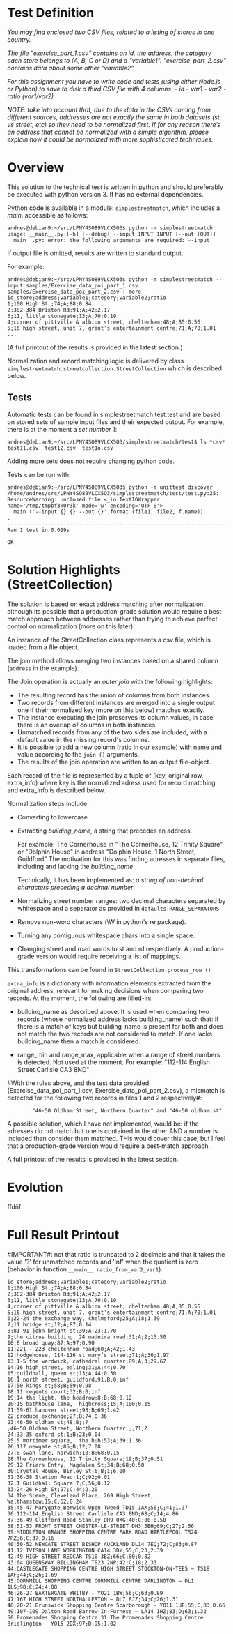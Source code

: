 # Test Definition

_You may find enclosed two CSV files, related to a listing of stores in one country._
 
_The file "exercise_part_1.csv" contains an id, the address, the category each store belongs to (A, B, C or D) and a "variable1".
"exercise_part_2.csv" contains data about some other "variable2"._

_For this assignment you have to write code and tests (using either Node.js or Python) to save to disk a third CSV file with 4 columns:_ 
_- id_ 
_- var1_ 
_- var2_
_- ratio (var1/var2)_ 
 
_NOTE: take into account that, due to the data in the CSVs coming from different sources,  addresses are not exactly the same in_ 
_both datasets (st. vs street, etc) so they need to be normalized first._
_If for any reason there’s an address that cannot be normalized with a simple algorithm, please explain how it could be normalized_ 
_with more sophisticated techniques._

# Overview

This solution to the technical test is written in python and should preferably be executed with python version 3. It has no external
dependencies.

Python code is available in a module: `simplestreetmatch`, which includes a _main_, accessible as follows:

```
andres@debian9:~/src/LPNY4SO89VLCX5O3$ python -m simplestreetmatch
usage: __main__.py [-h] [--debug] --input INPUT INPUT [--out [OUT]]
__main__.py: error: the following arguments are required: --input
```

If output file is omitted, results are written to standard output.

For example:

```
andres@debian9:~/src/LPNY4SO89VLCX5O3$ python -m simplestreetmatch --input samples/Exercise_data_poi_part_1.csv samples/Exercise_data_poi_part_2.csv | more
id_store;address;variable1;category;variable2;ratio
1;100 High St.;74;A;88;0.84
2;382-384 Brixton Rd;91;A;42;2.17
3;11, little stonegate;13;A;70;0.19
4;corner of pittville & albion street, cheltenham;48;A;85;0.56
5;16 high street, unit 7, grant’s entertainment centre;71;A;70;1.01
...
```

(A full printout of the results is provided in the latest section.)

Normalization and record matching logic is delivered by class `simplestreetmatch.streetcollection.StreetCollection` which is described below. 

## Tests

Automatic tests can be found in simplestreetmatch.test.test and are based on stored sets of sample input files and their expected output. For example, there is at the moment a _set number 1_:

```
andres@debian9:~/src/LPNY4SO89VLCX5O3/simplestreetmatch/test$ ls *csv*
test11.csv  test12.csv  test1o.csv
```

Adding more sets does not require changing python code.

Tests can be run with:

```
andres@debian9:~/src/LPNY4SO89VLCX5O3$ python -m unittest discover
/home/andres/src/LPNY4SO89VLCX5O3/simplestreetmatch/test/test.py:25: ResourceWarning: unclosed file <_io.TextIOWrapper name='/tmp/tmpbf3k0r3k' mode='w' encoding='UTF-8'>
  main ('--input {} {} --out {}'.format (file1, file2, f.name))
.
----------------------------------------------------------------------
Ran 1 test in 0.019s

OK
```

# Solution Highlights (StreetCollection)

The solution is based on exact address matching after normalization, although its possible that a production-grade solution would require a best-match approach between addresses rather than trying to achieve perfect control on normalization (more on this later).

An instance of the StreetCollection class represents a csv file, which is loaded from a file object.

The join method allows merging two instances based on a shared column (`address` in the example).
        
The Join operation is actually an _outer join_ with the following highlights:
* The resulting record has the union of columns from both instances.
* Two records from different instances are merged into a single output one if their normalized key (more on this below) matches exactly. 
* The instance executing the join preserves its column values, in case there is an overlap of columns in both instances.
* Unmatched records from any of the two sides are included, with a default value in the missing record's columns.
* It is possible to add a new column (ratio in our example) with name and value according to the `join ()` arguments.
* The results of the join operation are written to an output file-object.

Each record of the file is represented by a tuple of (key, original row, extra_info) where key is the normalized adress used for record matching and extra_info is described below.

Normalization steps include:
* Converting to lowercase
* Extracting _building_name_, a string that precedes an address. 
  
  For example: The Cornerhouse in "The Cornerhouse, 12 Trinity Square" or "Dolphin House" in address "Dolphin House, 1 North Street, Guildford"
  The motivation for this was finding adresses in separate files, including and lacking the _building_name_.
  
  Technically, it has been implemented as: _a string of non-decimal characters preceding a decimal number_.
  
* Normalizing street number ranges: two decimal characters separated by whitespace and a separator as provided in `defaults.RANGE_SEPARATORS`
       
* Remove non-word characters (\W in python's re package).
* Turning any contiguous whitespace chars into a single space.
* Changing street and road words to st and rd respectively. A production-grade version would require receiving a list of mappings.

This transformations can be found in `StreetCollection.process_row ()`

`extra_info` is a dictionary with information elements extracted from the original address, relevant for making decisions when comparing two records. At the moment, the following are filled-in:

* building_name as described above. It is used when comparing two records (whose normalized address lacks building_name) such that: if there is a match of keys but building_name is present for both and does not match the two records are not considered to match. If one lacks building_name then a match is considered.

* range_min and range_max, applicable when a range of street numbers is detected. Not used at the moment. For example: "112-114 English Street Carlisle CA3 8ND"

#With the rules above, and the test data provided (Exercise_data_poi_part_1.csv, Exercise_data_poi_part_2.csv), a mismatch is detected for the following two records in files 1 and 2 respectively#:
```
        "46-50 Oldham Street, Northern Quarter" and "46-50 oldham st"
```

A possible solution, which I have not implemented, would be: if the adresses do not match but one is contained in the other AND a number is included then consider them matched. THis would cover this case, but I feel that a production-grade version would require a best-match approach.

A full printout of the results is provided in the latest section.

# Evolution

ffdñf

# Full Result Printout

#IMPORTANT#: not that ratio is truncated to 2 decimals and that it takes the value '?' for unmatched records and 'inf' when the quotient is zero (behavior in function `__main__.ratio_from_var2_var1`).

```
id_store;address;variable1;category;variable2;ratio
1;100 High St.;74;A;88;0.84
2;382-384 Brixton Rd;91;A;42;2.17
3;11, little stonegate;13;A;70;0.19
4;corner of pittville & albion street, cheltenham;48;A;85;0.56
5;16 high street, unit 7, grant’s entertainment centre;71;A;70;1.01
6;22-24 the exchange way, chelmsford;25;A;18;1.39
7;11 bridge st;12;A;87;0.14
8;81-91 john bright st;39;A;23;1.70
9;the citrus building, 24 madeira road;31;A;2;15.50
10;8 broad quay;87;A;97;0.90
11;221 – 223 cheltenham road;60;A;42;1.43
12;hodgehouse, 114-116 st mary’s street;71;A;36;1.97
13;1-5 the wardwick, cathedral quarter;89;A;3;29.67
14;16 high street, ealing;31;A;44;0.70
15;guildhall, queen st;13;A;44;0.30
16;1 north street, guildford;91;B;0;inf
17;50 kings st;58;B;59;0.98
18;11 regents court;32;B;0;inf
19;14 the light, the headrow;8;B;68;0.12
20;15 bathhouse lane,  highcross;15;A;100;0.15
21;59-61 hanover street;98;B;69;1.42
22;produce exchange;27;B;74;0.36
23;46-50 oldham st;48;B;;?
;46-50 Oldham Street, Northern Quarter;;;71;?
24;33-35 oxford st;1;B;23;0.04
25;5 mortimer square,  the hub;53;A;39;1.36
26;117 newgate st;85;B;12;7.08
27;8 swan lane, norwich;10;B;68;0.15
28;The Cornerhouse, 12 Trinity Square;19;B;37;0.51
29;12 Friars Entry, Magdalen St;34;B;68;0.50
30;Crystal House, Birley St;6;B;1;6.00
31;36-38 Station Road;1;C;92;0.01
32;1 Guildhall Square;7;C;56;0.12
33;24-26 High St;97;C;44;2.20
34;The Scene, Cleveland Place, 269 High Street, Walthamstow;15;C;62;0.24
35;45-47 Marygate Berwick-Upon-Tweed TD15 1AX;56;C;41;1.37
36;112-114 English Street Carlisle CA3 8ND;68;C;14;4.86
37;36-49 Clifford Road Stanley DH9 0XG;40;C;80;0.50
38;51-53 FRONT STREET CHESTER-LE-STREET DH3 3BH;69;C;27;2.56
39;MIDDLETON GRANGE SHOPPING CENTRE PARK ROAD HARTLEPOOL TS24 7RZ;6;C;37;0.16
40;50-52 NEWGATE STREET BISHOP AUCKLAND DL14 7EQ;72;C;83;0.87
41;12 IVISON LANE WORKINGTON CA14 3DY;55;C;23;2.39
42;49 HIGH STREET REDCAR TS10 3BZ;66;C;80;0.82
43;64 QUEENSWAY BILLINGHAM TS23 2NP;42;C;18;2.33
44;CASTLEGATE SHOPPING CENTRE HIGH STREET STOCKTON-ON-TEES – TS18 1AF;44;C;26;1.69
45;CORNMILL SHOPPING CENTRE CORNMILL CENTRE DARLINGTON – DL1 1LS;98;C;24;4.08
46;26-27 BAXTERGATE WHITBY - YO21 1BW;56;C;63;0.89
47;167 HIGH STREET NORTHALLERTON – DL7 8JZ;34;C;26;1.31
48;20-21 Brunswick Shopping Centre Scarborough - YO11 1UE;55;C;83;0.66
49;107-109 Dalton Road Barrow-In-Furness – LA14 1HZ;83;D;63;1.32
50;Promenades Shopping Centre 31 The Promenades Shopping Centre Bridlington – YO15 2DX;97;D;95;1.02
```
